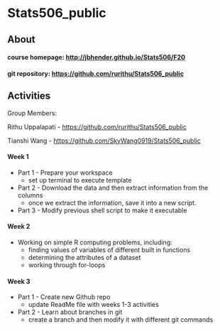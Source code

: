 # Stats506_public

## About 

#### course homepage: http://jbhender.github.io/Stats506/F20
#### git repository: https://github.com/rurithu/Stats506_public

## Activities 
Group Members: 

Rithu Uppalapati - https://github.com/rurithu/Stats506_public

Tianshi Wang - https://github.com/SkyWang0919/Stats506_public
#### Week 1 
* Part 1 - Prepare your workspace 
  + set up terminal to execute template 
* Part 2 - Download the data and then extract information from the columns 
  + once we extract the information, save it into a new script.
* Part 3 - Modify previous shell script to make it executable 
#### Week 2 
* Working on simple R computing problems, including: 
  + finding values of variables of different built in functions 
  + determining the attributes of a dataset 
  + working through for-loops
#### Week 3 
* Part 1 - Create new Github repo 
  + update ReadMe file with weeks 1-3 activities 
* Part 2 - Learn about branches in git 
  + create a branch and then modify it with different git commands

